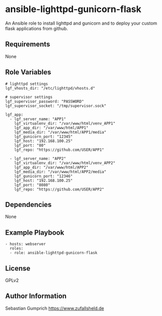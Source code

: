 ansible-lighttpd-gunicorn-flask
=========

An Ansible role to install lighttpd and gunicorn and to deploy your custom flask applications from github.

Requirements
------------

None

Role Variables
--------------

```
# lighttpd settings
lgf_vhosts_dir: "/etc/lighttpd/vhosts.d"

# supervisor settings
lgf_supervisor_password: "PASSWORD"
lgf_supervisor_socket: "/tmp/supervisor.sock"

lgf_app:
  - lgf_server_name: "APP1"
    lgf_virtualenv_dir: "/var/www/html/venv_APP1"
    lgf_app_dir: "/var/www/html/APP1"
    lgf_media_dir: "/var/www/html/APP1/media"
    lgf_gunicorn_port: "12345"
    lgf_host: "192.168.100.25"
    lgf_port: "80"
    lgf_repo: "https://github.com/USER/APP1"

  - lgf_server_name: "APP2"
    lgf_virtualenv_dir: "/var/www/html/venv_APP2"
    lgf_app_dir: "/var/www/html/APP2"
    lgf_media_dir: "/var/www/html/APP2/media"
    lgf_gunicorn_port: "12346"
    lgf_host: "192.168.100.25"
    lgf_port: "8080"
    lgf_repo: "https://github.com/USER/APP2"

```

Dependencies
------------

None

Example Playbook
----------------
```
- hosts: webserver
  roles:
  - role: ansible-lighttpd-gunicorn-flask
```

License
-------

GPLv2

Author Information
------------------

Sebastian Gumprich
https://www.zufallsheld.de
